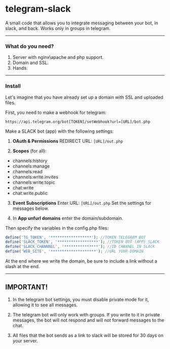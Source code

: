 # telegram-slack

A small code that allows you to integrate messaging between your bot, in slack, and back. Works only in groups in telegram.

---
### What do you need?
1. Server with nginx\apache and php support.
2. Domain and SSL.
3. Hands.

---
### Install

Let's imagine that you have already set up a domain with SSL and uploaded files.

First, you need to make a webhook for telegram:

`https://api.telegram.org/bot[TOKEN]/setWebhook?url=[URL]/bot.php`

Make a SLACK bot (app) with the following settings:

1. **OAuth & Permissions**
REDIRECT URL:
`[URL]/out.php`

2. **Scopes** (for all):
* channels:history
* channels:manage
* channels:read
* channels:write.invites
* channels:write.topic
* chat:write
* chat:write.public
 

3. **Event Subscriptions**
Enter URL: `[URL]/out.php`
Set the settings for messages below.

4. In **App unfurl domains** enter the domain/subdomain.


Then specify the variables in the config.php files: 
```php
define('TG_TOKEN', '******************'); //TOKEN TELEGRAM BOT
define('SLACK_TOKEN', '******************'); //TOKEN BOT (APP) SLACK
define('SLACK_CHANNNEL', '***************'); //ID CHANNEL IN SLACK
define('WEB_SITE', '********************'); //URL YOUR DOMAIN
```

At the end where we write the domain, be sure to include a link without a slash at the end.

---

## IMPORTANT!

1. In the telegram bot settings, you must disable private mode for it, allowing it to see all messages.

2. The telegram bot will only work with groups. If you write to it in private messages, the bot will not respond and will not forward messages to the chat.

3. All files that the bot sends as a link to slack will be stored for 30 days on your server.
